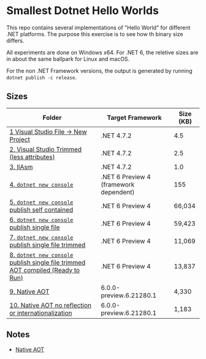 
# Smallest Dotnet Hello Worlds

This repo contains several implementations of "Hello World" for different .NET platforms. The
purpose this exercise is to see how th binary size differs.

All experiments are done on Windows x64. For .NET 6, the reletive sizes are in
about the same ballpark for Linux and macOS.

For the non .NET Framework versions, the output is generated by running `dotnet publish -c release`.

## Sizes

|Folder|Target Framework|Size (KB)|
|--|--|--|
|[1  Visual Studio File -> New Project](1.VisualStudioProjectNew)|.NET 4.7.2|4.5|
|[2. Visual Studio Trimmed (less attributes)](2.VisualStudioTrimmed)|.NET 4.7.2|2.5|
|[3. IlAsm](3.IlAsm)|.NET 4.7.2|1.0|
|[4. `dotnet new console`](4.DotNetCoreNew)|.NET 6 Preview 4 (framework dependent)|155|
|[5. `dotnet new console` publish self contained](5.SelfContained)|.NET 6 Preview 4|66,034|
|[6. `dotnet new console` publish single file](6.SingleFile)|.NET 6 Preview 4|59,423|
|[7. `dotnet new console` publish single file trimmed](7.SingleFileTrimmed)|.NET 6 Preview 4|11,069|
|[8. `dotnet new console` publish single file trimmed AOT compiled (Ready to Run)](8.SingleFileTrimmedR2R)|.NET 6 Preview 4|13,837|
|[9. Native AOT](9.NativeAOT)|6.0.0-preview.6.21280.1|4,330|
|[10. Native AOT no reflection or internationalization](10.NativeAOTSmaller)|6.0.0-preview.6.21280.1|1,183|

## Notes

* [Native AOT](https://github.com/dotnet/runtimelab/blob/feature/NativeAOT/samples/HelloWorld/README.md)